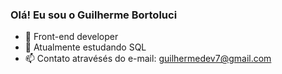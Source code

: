 ### Olá! Eu sou o Guilherme Bortoluci



- 🔭 Front-end developer
- 🌱 Atualmente estudando SQL 
- 📫 Contato atravésés do e-mail: guilhermedev7@gmail.com         


